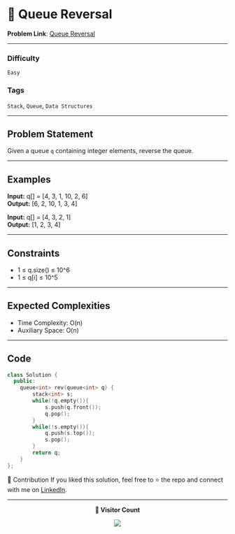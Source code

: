 # 🌳 Queue Reversal

**Problem Link**: [Queue Reversal](https://www.geeksforgeeks.org/problems/queue-reversal/0)

---

### Difficulty

`Easy`

### Tags

`Stack`, `Queue`, `Data Structures`

---

## Problem Statement

Given a queue `q` containing integer elements, reverse the queue.

---

## Examples

**Input:** q[] = [4, 3, 1, 10, 2, 6]  
**Output:** [6, 2, 10, 1, 3, 4]  

**Input:** q[] = [4, 3, 2, 1]  
**Output:** [1, 2, 3, 4]  

---

## Constraints

- 1 ≤ q.size() ≤ 10^6  
- 1 ≤ q[i] ≤ 10^5  

---

## Expected Complexities

- Time Complexity: O(n)  
- Auxiliary Space: O(n)  

---

## Code

```cpp
class Solution {
  public:
    queue<int> rev(queue<int> q) {
        stack<int> s;
        while(!q.empty()){
            s.push(q.front());
            q.pop();
        }
        while(!s.empty()){
            q.push(s.top());
            s.pop();
        }
        return q;
    }
};
```
🤝 Contribution
If you liked this solution, feel free to ⭐ the repo and connect with me on [LinkedIn](https://www.linkedin.com/in/sarvesh-choudhary-7571a6126/).

---

<p align="center"> <b>👀 Visitor Count</b> </p> <p align="center"> <img src="https://visitor-badge.laobi.icu/badge?page_id=sarveshguru.GFG-POTD" /> </p>